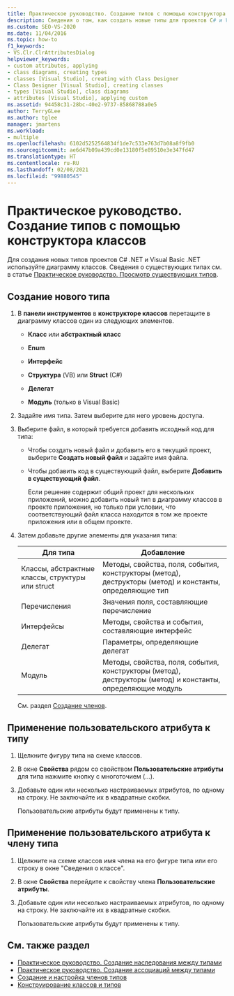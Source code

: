 ```yaml
---
title: Практическое руководство. Создание типов с помощью конструктора классов
description: Сведения о том, как создать новые типы для проектов C# и Visual Basic путем их создания в диаграмме классов.
ms.custom: SEO-VS-2020
ms.date: 11/04/2016
ms.topic: how-to
f1_keywords:
- VS.Clr.ClrAttributesDialog
helpviewer_keywords:
- custom attributes, applying
- class diagrams, creating types
- classes [Visual Studio], creating with Class Designer
- Class Designer [Visual Studio], creating classes
- types [Visual Studio], class diagrams
- attributes [Visual Studio], applying custom
ms.assetid: 94458c31-28bc-40e2-9737-85868788a0e5
author: TerryGLee
ms.author: tglee
manager: jmartens
ms.workload:
- multiple
ms.openlocfilehash: 6102d5252564834f1de7c533e763d7b08a8f9fb0
ms.sourcegitcommit: ae6d47b09a439cd0e13180f5e89510e3e347fd47
ms.translationtype: HT
ms.contentlocale: ru-RU
ms.lasthandoff: 02/08/2021
ms.locfileid: "99880545"
---
```

# <a name="how-to-create-types-by-using-class-designer"></a>Практическое руководство. Создание типов с помощью конструктора классов

Для создания новых типов проектов C# .NET и Visual Basic .NET используйте диаграмму классов. Сведения о существующих типах см. в статье [Практическое руководство. Просмотр существующих типов](how-to-view-existing-types.md).

## <a name="create-a-new-type"></a><a name="CreateType"></a> Создание нового типа

1. В **панели инструментов** в **конструкторе классов** перетащите в диаграмму классов один из следующих элементов.

    - **Класс** или **абстрактный класс**

    - **Enum**

    - **Интерфейс**

    - **Структура** (VB) или **Struct** (C#)

    - **Делегат**

    - **Модуль** (только в Visual Basic)

2. Задайте имя типа. Затем выберите для него уровень доступа.

3. Выберите файл, в который требуется добавить исходный код для типа:

    - Чтобы создать новый файл и добавить его в текущий проект, выберите **Создать новый файл** и задайте имя файла.

    - Чтобы добавить код в существующий файл, выберите **Добавить в существующий файл**.

         Если решение содержит общий проект для нескольких приложений, можно добавить новый тип в диаграмму классов в проекте приложения, но только при условии, что соответствующий файл класса находится в том же проекте приложения или в общем проекте.

4. Затем добавьте другие элементы для указания типа:

    |**Для типа**|**Добавление**|
    |-|-|
    |Классы, абстрактные классы, структуры или struct|Методы, свойства, поля, события, конструкторы (метод), деструкторы (метод) и константы, определяющие тип|
    |Перечисления|Значения поля, составляющие перечисление|
    |Интерфейсы|Методы, свойства и события, составляющие интерфейс|
    |Делегат|Параметры, определяющие делегат|
    |Модуль|Методы, свойства, поля, события, конструкторы (метод), деструкторы (метод) и константы, определяющие модуль|

     См. раздел [Создание членов](creating-and-configuring-type-members.md#create-members).

## <a name="apply-a-custom-attribute-to-a-type"></a><a name="CustAttributeType"></a> Применение пользовательского атрибута к типу

1. Щелкните фигуру типа на схеме классов.

2. В окне **Свойства** рядом со свойством **Пользовательские атрибуты** для типа нажмите кнопку с многоточием (…).

3. Добавьте один или несколько настраиваемых атрибутов, по одному на строку. Не заключайте их в квадратные скобки.

   Пользовательские атрибуты будут применены к типу.

## <a name="apply-a-custom-attribute-to-a-type-member"></a><a name="CustAttributeMember"></a> Применение пользовательского атрибута к члену типа

1. Щелкните на схеме классов имя члена на его фигуре типа или его строку в окне "Сведения о классе".

2. В окне **Свойства** перейдите к свойству члена **Пользовательские атрибуты**.

3. Добавьте один или несколько настраиваемых атрибутов, по одному на строку. Не заключайте их в квадратные скобки.

   Пользовательские атрибуты будут применены к типу.

## <a name="see-also"></a>См. также раздел

- [Практическое руководство. Создание наследования между типами](how-to-create-inheritance-between-types.md)
- [Практическое руководство. Создание ассоциаций между типами](how-to-create-associations-between-types.md)
- [Создание и настройка членов типов](creating-and-configuring-type-members.md)
- [Конструирование классов и типов](designing-and-viewing-classes-and-types.md)
